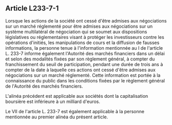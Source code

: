 Article L233-7-1
----
Lorsque les actions de la société ont cessé d'être admises aux négociations sur
un marché réglementé pour être admises aux négociations sur un système
multilatéral de négociation qui se soumet aux dispositions législatives ou
réglementaires visant à protéger les investisseurs contre les opérations
d'initiés, les manipulations de cours et la diffusion de fausses informations,
la personne tenue à l'information mentionnée au I de l'article L. 233-7 informe
également l'Autorité des marchés financiers dans un délai et selon des modalités
fixées par son règlement général, à compter du franchissement du seuil de
participation, pendant une durée de trois ans à compter de la date à laquelle
ces actions ont cessé d'être admises aux négociations sur un marché réglementé.
Cette information est portée à la connaissance du public dans les conditions
fixées par le règlement général de l'Autorité des marchés financiers.

L'alinéa précédent est applicable aux sociétés dont la capitalisation boursière
est inférieure à un milliard d'euros.

Le VII de l'article L. 233-7 est également applicable à la personne mentionnée
au premier alinéa du présent article.
